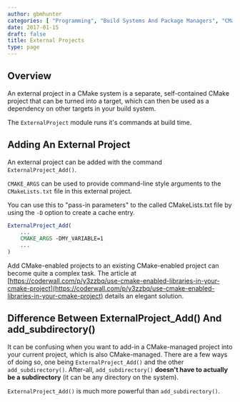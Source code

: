 ```yaml
---
author: gbmhunter
categories: [ "Programming", "Build Systems And Package Managers", "CMake" ]
date: 2017-01-15
draft: false
title: External Projects
type: page
---
```


## Overview

An external project in a CMake system is a separate, self-contained CMake project that can be turned into a target, which can then be used as a dependency on other targets in your build system.

The `ExternalProject` module runs it's commands at build time.

## Adding An External Project

An external project can be added with the command `ExternalProject_Add()`.

`CMAKE_ARGS` can be used to provide command-line style arguments to the `CMakeLists.txt` file in this external project.

You can use this to "pass-in parameters" to the called CMakeLists.txt file by using the `-D` option to create a cache entry.

```cmake
ExternalProject_Add(
    ...
    CMAKE_ARGS -DMY_VARIABLE=1
    ...
)
```

Add CMake-enabled projects to an existing CMake-enabled project can become quite a complex task. The article at [https://coderwall.com/p/y3zzbq/use-cmake-enabled-libraries-in-your-cmake-project](https://coderwall.com/p/y3zzbq/use-cmake-enabled-libraries-in-your-cmake-project) details an elegant solution.

## Difference Between ExternalProject_Add() And add_subdirectory()

It can be confusing when you want to add-in a CMake-managed project into your current project, which is also CMake-managed. There are a few ways of doing so, one being `ExternalProject_Add()` and the other `add_subdirectory()`. After-all, `add_subdirectory()` **doesn't have to actually be a subdirectory** (it can be any directory on the system).

`ExternalProject_Add()` is much more powerful than `add_subdirectory()`.
